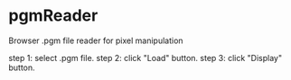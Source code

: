 # pgmReader
Browser .pgm file reader for pixel manipulation

step 1: select .pgm file.
step 2: click "Load" button.
step 3: click "Display" button.
